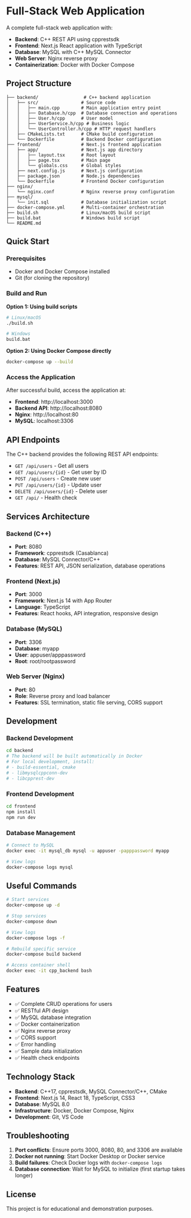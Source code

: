 # Full-Stack Web Application

A complete full-stack web application with:
- **Backend**: C++ REST API using cpprestsdk
- **Frontend**: Next.js React application with TypeScript
- **Database**: MySQL with C++ MySQL Connector
- **Web Server**: Nginx reverse proxy
- **Containerization**: Docker with Docker Compose

## Project Structure

```
├── backend/                 # C++ backend application
│   ├── src/                # Source code
│   │   ├── main.cpp        # Main application entry point
│   │   ├── Database.h/cpp  # Database connection and operations
│   │   ├── User.h/cpp      # User model
│   │   ├── UserService.h/cpp # Business logic
│   │   └── UserController.h/cpp # HTTP request handlers
│   ├── CMakeLists.txt      # CMake build configuration
│   └── Dockerfile          # Backend Docker configuration
├── frontend/               # Next.js frontend application
│   ├── app/                # Next.js app directory
│   │   ├── layout.tsx      # Root layout
│   │   ├── page.tsx        # Main page
│   │   └── globals.css     # Global styles
│   ├── next.config.js      # Next.js configuration
│   ├── package.json        # Node.js dependencies
│   └── Dockerfile          # Frontend Docker configuration
├── nginx/
│   └── nginx.conf          # Nginx reverse proxy configuration
├── mysql/
│   └── init.sql            # Database initialization script
├── docker-compose.yml      # Multi-container orchestration
├── build.sh                # Linux/macOS build script
├── build.bat               # Windows build script
└── README.md
```

## Quick Start

### Prerequisites
- Docker and Docker Compose installed
- Git (for cloning the repository)

### Build and Run

**Option 1: Using build scripts**
```bash
# Linux/macOS
./build.sh

# Windows
build.bat
```

**Option 2: Using Docker Compose directly**
```bash
docker-compose up --build
```

### Access the Application

After successful build, access the application at:
- **Frontend**: http://localhost:3000
- **Backend API**: http://localhost:8080
- **Nginx**: http://localhost:80
- **MySQL**: localhost:3306

## API Endpoints

The C++ backend provides the following REST API endpoints:

- `GET /api/users` - Get all users
- `GET /api/users/{id}` - Get user by ID
- `POST /api/users` - Create new user
- `PUT /api/users/{id}` - Update user
- `DELETE /api/users/{id}` - Delete user
- `GET /api/` - Health check

## Services Architecture

### Backend (C++)
- **Port**: 8080
- **Framework**: cpprestsdk (Casablanca)
- **Database**: MySQL Connector/C++
- **Features**: REST API, JSON serialization, database operations

### Frontend (Next.js)
- **Port**: 3000
- **Framework**: Next.js 14 with App Router
- **Language**: TypeScript
- **Features**: React hooks, API integration, responsive design

### Database (MySQL)
- **Port**: 3306
- **Database**: myapp
- **User**: appuser/apppassword
- **Root**: root/rootpassword

### Web Server (Nginx)
- **Port**: 80
- **Role**: Reverse proxy and load balancer
- **Features**: SSL termination, static file serving, CORS support

## Development

### Backend Development
```bash
cd backend
# The backend will be built automatically in Docker
# For local development, install:
# - build-essential, cmake
# - libmysqlcppconn-dev
# - libcpprest-dev
```

### Frontend Development
```bash
cd frontend
npm install
npm run dev
```

### Database Management
```bash
# Connect to MySQL
docker exec -it mysql_db mysql -u appuser -papppassword myapp

# View logs
docker-compose logs mysql
```

## Useful Commands

```bash
# Start services
docker-compose up -d

# Stop services
docker-compose down

# View logs
docker-compose logs -f

# Rebuild specific service
docker-compose build backend

# Access container shell
docker exec -it cpp_backend bash
```

## Features

- ✅ Complete CRUD operations for users
- ✅ RESTful API design
- ✅ MySQL database integration
- ✅ Docker containerization
- ✅ Nginx reverse proxy
- ✅ CORS support
- ✅ Error handling
- ✅ Sample data initialization
- ✅ Health check endpoints

## Technology Stack

- **Backend**: C++17, cpprestsdk, MySQL Connector/C++, CMake
- **Frontend**: Next.js 14, React 18, TypeScript, CSS3
- **Database**: MySQL 8.0
- **Infrastructure**: Docker, Docker Compose, Nginx
- **Development**: Git, VS Code

## Troubleshooting

1. **Port conflicts**: Ensure ports 3000, 8080, 80, and 3306 are available
2. **Docker not running**: Start Docker Desktop or Docker service
3. **Build failures**: Check Docker logs with `docker-compose logs`
4. **Database connection**: Wait for MySQL to initialize (first startup takes longer)

## License

This project is for educational and demonstration purposes.
